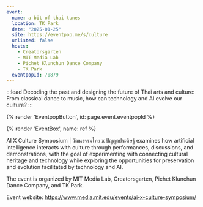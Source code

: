 ```yaml
---
event:
  name: a bit of thai tunes
  location: TK Park
  date: "2025-01-25"
  site: https://eventpop.me/s/culture
  unlisted: false
  hosts:
    - Creatorsgarten
    - MIT Media Lab
    - Pichet Klunchun Dance Company
    - TK Park
  eventpopId: 70879
---
```


:::lead
Decoding the past and designing the future of Thai arts and culture: From classical dance to music, how can technology and AI evolve our culture?
:::

{% render 'EventpopButton', id: page.event.eventpopId %}

{% render 'EventBox', name: ref %}

AI X Culture Symposium | วัฒนธรรมไทย x ปัญญาประดิษฐ์ examines how artificial intelligence interacts with culture through performances, discussions, and demonstrations, with the goal of experimenting with connecting cultural heritage and technology while exploring the opportunities for preservation and evolution facilitated by technology and AI.

The event is organized by MIT Media Lab, Creatorsgarten, Pichet Klunchun Dance Company, and TK Park.

Event website: https://www.media.mit.edu/events/ai-x-culture-symposium/